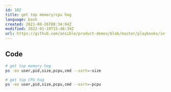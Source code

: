 ```yaml
---
id: 102
title: get top memory/cpu hog
language: bash
created: 2021-08-26T08:34:04Z
modified: 2022-01-19T15:48:39Z
url: https://github.com/ansible/product-demos/blob/master/playbooks/infrastructure/debug_info.yml
---
```


## Code

```bash
# get top memory hog
ps -eo user,pid,size,pcpu,cmd --sort=-size

# get top CPU hog
ps -eo user,pid,size,pcpu,cmd --sort=-pcpu
```

<!-- end -->

